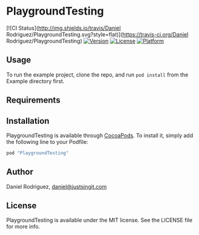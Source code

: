 # PlaygroundTesting

[![CI Status](http://img.shields.io/travis/Daniel Rodriguez/PlaygroundTesting.svg?style=flat)](https://travis-ci.org/Daniel Rodriguez/PlaygroundTesting)
[![Version](https://img.shields.io/cocoapods/v/PlaygroundTesting.svg?style=flat)](http://cocoapods.org/pods/PlaygroundTesting)
[![License](https://img.shields.io/cocoapods/l/PlaygroundTesting.svg?style=flat)](http://cocoapods.org/pods/PlaygroundTesting)
[![Platform](https://img.shields.io/cocoapods/p/PlaygroundTesting.svg?style=flat)](http://cocoapods.org/pods/PlaygroundTesting)

## Usage

To run the example project, clone the repo, and run `pod install` from the Example directory first.

## Requirements

## Installation

PlaygroundTesting is available through [CocoaPods](http://cocoapods.org). To install
it, simply add the following line to your Podfile:

```ruby
pod "PlaygroundTesting"
```

## Author

Daniel Rodriguez, daniel@justsingit.com

## License

PlaygroundTesting is available under the MIT license. See the LICENSE file for more info.
